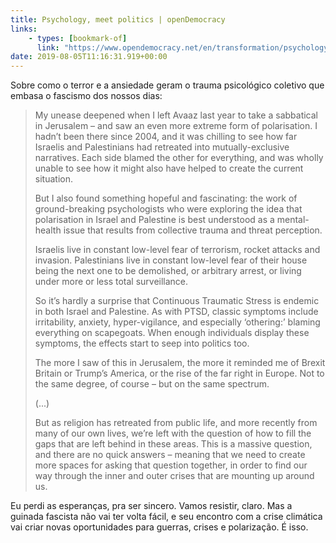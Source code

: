 ```yaml
---
title: Psychology, meet politics | openDemocracy
links:
    - types: [bookmark-of]
      link: "https://www.opendemocracy.net/en/transformation/psychology-meet-politics/"
date: 2019-08-05T11:16:31.919+00:00
---
```


Sobre como o terror e a ansiedade geram o trauma psicológico coletivo que embasa o fascismo dos nossos dias:

> My unease deepened when I left Avaaz last year to take a sabbatical in Jerusalem – and saw an even more extreme form of polarisation. I hadn’t been there since 2004, and it was chilling to see how far Israelis and Palestinians had retreated into mutually-exclusive narratives. Each side blamed the other for everything, and was wholly unable to see how it might also have helped to create the current situation.
> 
> But I also found something hopeful and fascinating: the work of ground-breaking psychologists who were exploring the idea that polarisation in Israel and Palestine is best understood as a mental-health issue that results from collective trauma and threat perception.
> 
> Israelis live in constant low-level fear of terrorism, rocket attacks and invasion. Palestinians live in constant low-level fear of their house being the next one to be demolished, or arbitrary arrest, or living under more or less total surveillance.
> 
> So it’s hardly a surprise that Continuous Traumatic Stress is endemic in both Israel and Palestine. As with PTSD, classic symptoms include irritability, anxiety, hyper-vigilance, and especially ‘othering:’ blaming everything on scapegoats. When enough individuals display these symptoms, the effects start to seep into politics too.
> 
> The more I saw of this in Jerusalem, the more it reminded me of Brexit Britain or Trump’s America, or the rise of the far right in Europe. Not to the same degree, of course – but on the same spectrum.
>
> (...)
> 
> But as religion has retreated from public life, and more recently from many of our own lives, we’re left with the question of how to fill the gaps that are left behind in these areas. This is a massive question, and there are no quick answers – meaning that we need to create more spaces for asking that question together, in order to find our way through the inner and outer crises that are mounting up around us.

Eu perdi as esperanças, pra ser sincero. Vamos resistir, claro. Mas a guinada fascista não vai ter volta fácil, e seu encontro com a crise climática vai criar novas oportunidades para guerras, crises e polarização. É isso.